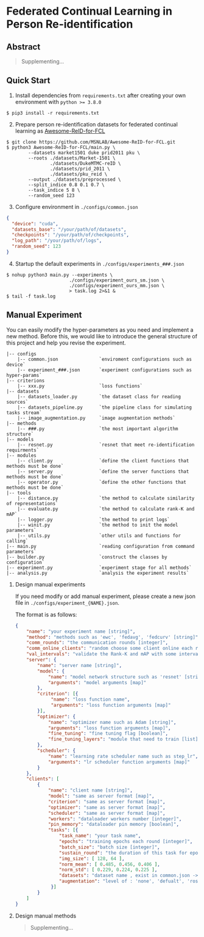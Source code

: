 # Federated Continual Learning in Person Re-identification

## Abstract

> Supplementing...

## Quick Start

1. Install dependencies from `requirements.txt` after creating your own environment with `python >= 3.8.0`

```shell
$ pip3 install -r requirements.txt
```

2. Prepare person re-identification datasets for federated continual learning as [Awesome-ReID-for-FCL](https://github.com/MSNLAB/Awesome-ReID-for-FCL)

```shell
$ git clone https://github.com/MSNLAB/Awesome-ReID-for-FCL.git
$ python3 Awesome-ReID-for-FCL/main.py \
        --datasets market1501 duke prid2011 pku \
        --roots ./datasets/Market-1501 \
                ./datasets/DukeMTMC-reID \
                ./datasets/prid_2011 \
                ./datasets/pku_reid \
        --output ./datasets/preprocessed \
        --split_indice 0.8 0.1 0.7 \
        --task_indice 5 8 \
        --random_seed 123
```

3. Configure environment in `./configs/common.json` 

```json
{
  "device": "cuda",
  "datasets_base": "/your/path/of/datasets",
  "checkpoints": "/your/path/of/checkpoints",
  "log_path": "/your/path/of/logs",
  "random_seed": 123
}
```

4. Startup the default experiments in `./configs/experiments_###.json`

```shell
$ nohup python3 main.py --experiments \
                       ./configs/experiment_ours_sm.json \
                       ./configs/experiment_ours_mm.json \
                       > task.log 2>&1 &
$ tail -f task.log
```

## Manual Experiment

You can easily modify the hyper-parameters as you need and implement a new method. Before this, we would like to introduce the general structure of this project and help you revise the experiment.

```
|-- configs
    |-- common.json               `enviroment configurations such as device`
    |-- experiment_###.json       `experiment configurations such as hyper-params`	
|-- criterions
    |-- xxx.py                    `loss functions`
|-- datasets
    |-- datasets_loader.py        `the dataset class for reading sources`
    |-- datasets_pipeline.py      `the pipeline class for simulating tasks stream`
    |-- image_augmentation.py     `image augmentation methods`
|-- methods
    |-- ###.py                    `the most important algorithm structure`
|-- models
    |-- resnet.py                 `resnet that meet re-identification requirments`
|-- modules
    |-- client.py                 `define the client functions that methods must be done`
    |-- server.py                 `define the server functions that methods must be done`
    |-- operator.py               `define the other functions that methods must be done`
|-- tools
    |-- distance.py               `the method to calculate similarity of representations`
    |-- evaluate.py               `the method to calculate rank-K and mAP`
    |-- logger.py                 `the method to print logs`
    |-- winit.py                  `the method to init the model parameters`
    |-- utils.py                  `other utils and functions for calling`
|-- main.py                       `reading configuration from command parameters`
|-- builder.py                    `construct the classes by configuration`
|-- experiment.py                 `experiment stage for all methods`
|-- analysis.py                   `analysis the experiment results`
```

1. Design manual experiments

   If you need modify or add manual experiment, please create a new json file in `./configs/experiment_{NAME}.json`.

   The format is as follows:

   ```json
   {
       "name": "your experiment name [string]",
       "method": "methods such as 'ewc', 'fedavg', 'fedcurv' [string]",
       "comm_rounds": "the communication rounds [integer]",
       "comm_online_clients": "random choose some client online each round [integer]",
       "val_intervals": "validate the Rank-K and mAP with some interval [integer]",
       "server": {
           "name": "server name [string]",
           "model": {
               "name": "model network structure such as 'resnet' [string]",
               "arguments": "model arguments [map]"
           },
           "criterion": [{
                "name": "loss function name",
                "arguments": "loss function arguments [map]"
           }],
           "optimizer": {
               "name": "optimizer name such as Adam [string]",
               "arguments": "loss function arguments [map]",
               "fine_tuning": "fine tuning flag [boolean]",
               "fine_tuning_layers": "module that need to train [list]"
           },
           "scheduler": {
               "name": "learning rate scheduler name such as step_lr",
               "arguments": "lr scheduler function arguments [map]"
           }
       },
       "clients": [
           {
               "name": "client name [string]",
               "model": "same as server format [map]",
               "criterion": "same as server format [map]",
               "optimizer": "same as server format [map]",
               "scheduler": "same as server format [map]",
               "workers": "dataloader workers number [integer]",
               "pin_memory": "dataloader pin memory [boolean]",
               "tasks": [{
                   "task_name": "your task name",
                   "epochs": "training epochs each round [integer]",
                   "batch_size": "batch size [integer]",
                   "sustain_round": "the duration of this task for epoch [integer]",
                   "img_size": [ 128, 64 ],
                   "norm_mean": [ 0.485, 0.456, 0.406 ],
                   "norm_std": [ 0.229, 0.224, 0.225 ],
                   "datasets": "dataset name , exist in common.json -> 'datasets_base' [string]",
                   "augmentation": "level of : 'none', 'defualt', 'rose', 'sharp', 'drastic' [string]"
                }]
           }
       ]
   }
   ```

2. Design manual methods

   > Supplementing...
